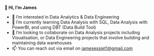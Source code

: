 **👋 Hi, I’m James**
- 👀 I’m interested in Data Analytics & Data Engineering
- 🌱 I’m currently learning Data Analysis with SQL, Data Analysis with PowerBI, and using DBT (Data Build Tool)
- 💞️ I’m looking to collaborate on Data Analysis projects including Visualisation, or Data Engineering projects that involve building and maintaining data warehouses
- 📫 You can reach out via email on jamesessiet1@gmail.com
